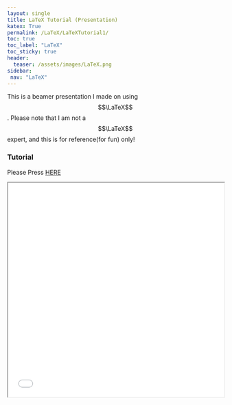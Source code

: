 ```yaml
---
layout: single
title: LaTeX Tutorial (Presentation)
katex: True
permalink: /LaTeX/LaTeXTutorial1/
toc: true
toc_label: "LaTeX"
toc_sticky: true
header:
  teaser: /assets/images/LaTeX.png
sidebar:
 nav: "LaTeX"
---
```

This is a beamer presentation I made on using $$\LaTeX$$. Please note that I am not a $$\LaTeX$$ expert, and this is for reference(for fun) only!

### Tutorial 

Please Press [HERE]({{site.url}}/assets/Beamer_Presentation.pdf)

<iframe src="{{site.url}}/assets/Beamer_Presentation.pdf" width="100%" height="500px">

